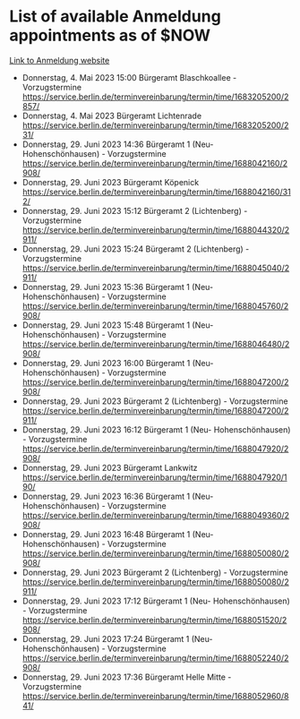 # List of available Anmeldung appointments as of $NOW
[Link to Anmeldung website](https://service.berlin.de/terminvereinbarung/termin/tag.php?termin=1&anliegen[]=120686&dienstleisterlist=122210,122217,327316,122219,327312,122227,327314,122231,327346,122243,327348,122254,122252,329742,122260,329745,122262,329748,122271,327278,122273,327274,122277,327276,330436,122280,327294,122282,327290,122284,327292,122291,327270,122285,327266,122286,327264,122296,327268,150230,329760,122297,327286,122294,327284,122312,329763,122314,329775,122304,327330,122311,327334,122309,327332,317869,122281,327352,122279,329772,122283,122276,327324,122274,327326,122267,329766,122246,327318,122251,327320,122257,327322,122208,327298,122226,327300&herkunft=http%3A%2F%2Fservice.berlin.de%2Fdienstleistung%2F120686%2F)
- Donnerstag, 4. Mai 2023 15:00 Bürgeramt Blaschkoallee - Vorzugstermine https://service.berlin.de/terminvereinbarung/termin/time/1683205200/2857/
- Donnerstag, 4. Mai 2023  Bürgeramt Lichtenrade https://service.berlin.de/terminvereinbarung/termin/time/1683205200/231/
- Donnerstag, 29. Juni 2023 14:36 Bürgeramt 1 (Neu- Hohenschönhausen) - Vorzugstermine https://service.berlin.de/terminvereinbarung/termin/time/1688042160/2908/
- Donnerstag, 29. Juni 2023  Bürgeramt Köpenick https://service.berlin.de/terminvereinbarung/termin/time/1688042160/312/
- Donnerstag, 29. Juni 2023 15:12 Bürgeramt 2 (Lichtenberg) - Vorzugstermine https://service.berlin.de/terminvereinbarung/termin/time/1688044320/2911/
- Donnerstag, 29. Juni 2023 15:24 Bürgeramt 2 (Lichtenberg) - Vorzugstermine https://service.berlin.de/terminvereinbarung/termin/time/1688045040/2911/
- Donnerstag, 29. Juni 2023 15:36 Bürgeramt 1 (Neu- Hohenschönhausen) - Vorzugstermine https://service.berlin.de/terminvereinbarung/termin/time/1688045760/2908/
- Donnerstag, 29. Juni 2023 15:48 Bürgeramt 1 (Neu- Hohenschönhausen) - Vorzugstermine https://service.berlin.de/terminvereinbarung/termin/time/1688046480/2908/
- Donnerstag, 29. Juni 2023 16:00 Bürgeramt 1 (Neu- Hohenschönhausen) - Vorzugstermine https://service.berlin.de/terminvereinbarung/termin/time/1688047200/2908/
- Donnerstag, 29. Juni 2023  Bürgeramt 2 (Lichtenberg) - Vorzugstermine https://service.berlin.de/terminvereinbarung/termin/time/1688047200/2911/
- Donnerstag, 29. Juni 2023 16:12 Bürgeramt 1 (Neu- Hohenschönhausen) - Vorzugstermine https://service.berlin.de/terminvereinbarung/termin/time/1688047920/2908/
- Donnerstag, 29. Juni 2023  Bürgeramt Lankwitz https://service.berlin.de/terminvereinbarung/termin/time/1688047920/190/
- Donnerstag, 29. Juni 2023 16:36 Bürgeramt 1 (Neu- Hohenschönhausen) - Vorzugstermine https://service.berlin.de/terminvereinbarung/termin/time/1688049360/2908/
- Donnerstag, 29. Juni 2023 16:48 Bürgeramt 1 (Neu- Hohenschönhausen) - Vorzugstermine https://service.berlin.de/terminvereinbarung/termin/time/1688050080/2908/
- Donnerstag, 29. Juni 2023  Bürgeramt 2 (Lichtenberg) - Vorzugstermine https://service.berlin.de/terminvereinbarung/termin/time/1688050080/2911/
- Donnerstag, 29. Juni 2023 17:12 Bürgeramt 1 (Neu- Hohenschönhausen) - Vorzugstermine https://service.berlin.de/terminvereinbarung/termin/time/1688051520/2908/
- Donnerstag, 29. Juni 2023 17:24 Bürgeramt 1 (Neu- Hohenschönhausen) - Vorzugstermine https://service.berlin.de/terminvereinbarung/termin/time/1688052240/2908/
- Donnerstag, 29. Juni 2023 17:36 Bürgeramt Helle Mitte - Vorzugstermine https://service.berlin.de/terminvereinbarung/termin/time/1688052960/841/

